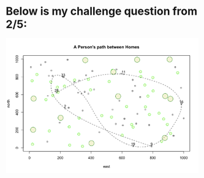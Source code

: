 # Below is my challenge question from 2/5:

![](https://raw.githubusercontent.com/dloumeau/data100repository/main/A_Person's_Path_Between_Homes.png)
